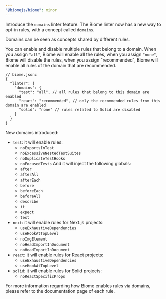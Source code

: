 ```yaml
---
"@biomejs/biome": minor
---
```


Introduce the `domains` linter feature. The Biome linter now has a new way to opt-in rules, with a concept called `domains`.

Domains can be seen as concepts shared by different rules.

You can enable and disable multiple rules that belong to a domain. When you assign `"all"`, Biome will enable all the rules, when you assign `"none"`, Biome will disable the rules, when you assign "recommended", Biome will enable all rules of the domain that are recommended.

```json5
// biome.jsonc
{
  "linter": {
    "domains": {
      "test": "all", // all rules that belong to this domain are enabled
      "react": "recommended", // only the recommended rules from this domain are enabled
      "solid": "none" // rules related to Solid are disabled
    }
  }
}
```

New domains introduced:

- `test`: it will enable rules:
  - `noExportsInTest`
  - `noExcessiveNestedTestSuites`
  - `noDuplicateTestHooks`
  - `noFocusedTests`
  And it will inject the following globals:
   - `after`
   - `afterAll`
   - `afterEach`
   - `before`
   - `beforeEach`
   - `beforeAll`
   - `describe`
   - `it`
   - `expect`
   - `test`
- `next`: it will enable rules for Next.js projects:
  - `useExhaustiveDependencies`
  - `useHookAtTopLevel`
  - `noImgElement`
  - `noHeadImportInDocument`
  - `noHeadImportInDocument`
- `react`: it will enable rules for React projects:
  - `useExhaustiveDependencies`
  - `useHookAtTopLevel`
- `solid`: it will enable rules for Solid projects:
  - `noReactSpecificProps`

For more information regarding how Biome enables rules via domains, please refer to the documentation page of each rule.
